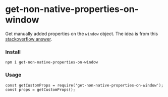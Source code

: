 # get-non-native-properties-on-window
Get manually added properties on the `window` object.
The idea is from this [stackoverflow answer](https://stackoverflow.com/a/17246535).

### Install
```
npm i get-non-native-properties-on-window
```

### Usage
```
const getCustomProps = require('get-non-native-properties-on-window');
const props = getCustomProps();
```

